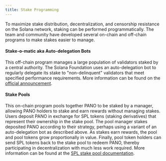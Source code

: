```yaml
---
title: Stake Programming
---
```


To maximize stake distribution, decentralization, and censorship resistance on
the Solana network, staking can be performed programmatically. The team
and community have developed several on-chain and off-chain programs to make
stakes easier to manage.

#### Stake-o-matic aka Auto-delegation Bots

This off-chain program manages a large population of validators staked by a
central authority. The Solana Foundation uses an auto-delegation bot to regularly delegate its
stake to "non-delinquent" validators that meet specified performance requirements. More information can be found on the
[official announcement](https://forums.solana.com/t/stake-o-matic-delegation-matching-program/790).

#### Stake Pools

This on-chain program pools together PANO to be staked by a manager, allowing PANO
holders to stake and earn rewards without managing stakes.
Users deposit PANO in exchange for SPL tokens (staking derivatives) that represent their ownership in the stake pool. The pool
manager stakes deposited PANO according to their strategy, perhaps using a variant
of an auto-delegation bot as described above. As stakes earn rewards, the pool and pool tokens
grow proportionally in value. Finally, pool token holders can send SPL tokens
back to the stake pool to redeem PANO, thereby participating in decentralization with much
less work required. More information can be found at the
[SPL stake pool documentation](https://spl.solana.com/stake-pool).
